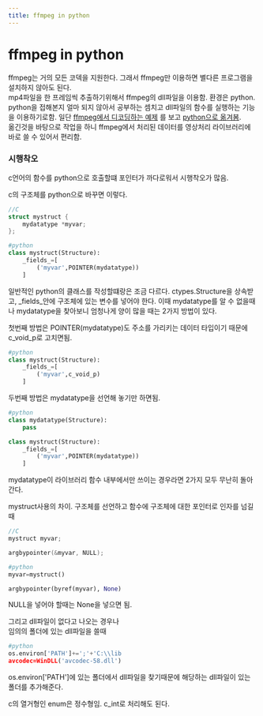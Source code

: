 ```yaml
---
title: ffmpeg in python
---
```


# ffmpeg in python

ffmpeg는 거의 모든 코덱을 지원한다. 그래서 ffmpeg만 이용하면 별다른 프로그램을 설치하지 않아도 된다.  
mp4파일을 한 프레임씩 추출하기위해서 ffmpeg의 dll파일을 이용함. 환경은 python.  
python을 접해본지 얼마 되지 않아서 공부하는 셈치고 dll파일의 함수를 실행하는 기능을 이용하기로함.
일단 [ffmpeg에서 디코딩하는 예제](https://github.com/FFmpeg/FFmpeg/blob/master/tests/api/api-h264-test.c)
를 보고 [python으로 옮겨봄](https://github.com/9033/python-ffmpeg-test).  
옮긴것을 바탕으로 작업을 하니 ffmpeg에서 처리된 데이터를 영상처리 라이브러리에 바로 쓸 수 있어서 편리함.  

### 시행착오
c언어의 함수를 python으로 호출할떄 포인터가 까다로워서 시행착오가 많음.  

c의 구조체를 python으로 바꾸면 이렇다.  
```c
//C
struct mystruct {
    mydatatype *myvar;
};
```
```python
#python
class mystruct(Structure):
    _fields_=[
        ('myvar',POINTER(mydatatype))
    ]
```
일반적인 python의 클래스를 작성할떄랑은 조금 다르다. ctypes.Structure을 상속받고,
 \_fields\_안에 구조체에 있는 변수를 넣어야 한다.
이때 mydatatype를 알 수 없을때나 mydatatype을 찾아보니 엄청나게 양이 많을 때는 2가지 방법이 있다.  

첫번째 방법은 POINTER(mydatatype)도 주소를 가리키는 데이터 타입이기 때문에 c_void_p로 고치면됨.  
```python
#python
class mystruct(Structure):
    _fields_=[
        ('myvar',c_void_p)
    ]
```

두번째 방법은 mydatatype을 선언해 놓기만 하면됨.  
```python
#python
class mydatatype(Structure):
    pass

class mystruct(Structure):
    _fields_=[
        ('myvar',POINTER(mydatatype))
    ]
```
mydatatype이 라이브러리 함수 내부에서만 쓰이는 경우라면 2가지 모두 무난히 돌아간다.  

mystruct사용의 차이. 구조체를 선언하고 함수에 구조체에 대한 포인터로 인자를 넘길때  
```c
//C
mystruct myvar;

argbypointer(&myvar, NULL);
```
```python
#python
myvar=mystruct()

argbypointer(byref(myvar), None)
```
NULL을 넣어야 할때는 None을 넣으면 됨.

그리고 dll파일이 없다고 나오는 경우나  
임의의 폴더에 있는 dll파일을 쓸때  
```python
#python
os.environ['PATH']+=';'+'C:\\lib
avcodec=WinDLL('avcodec-58.dll')
```
os.environ['PATH']에 있는 폴더에서 dll파일을 찾기때문에 해당하는 dll파일이 있는 폴더를 추가해준다.  

c의 열거형인 enum은 정수형임. c_int로 처리해도 된다.
